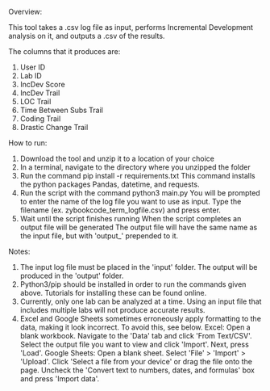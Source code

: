 Overview:

This tool takes a .csv log file as input, performs Incremental Development analysis on it, and outputs a .csv of the results.

The columns that it produces are:
1. User ID
2. Lab ID
3. IncDev Score
4. IncDev Trail
5. LOC Trail
6. Time Between Subs Trail
7. Coding Trail
8. Drastic Change Trail

How to run:

1. Download the tool and unzip it to a location of your choice
2. In a terminal, navigate to the directory where you unzipped the folder
3. Run the command pip install -r requirements.txt
    This command installs the python packages Pandas, datetime, and requests.
4. Run the script with the command python3 main.py
    You will be prompted to enter the name of the log file you want to use as input.
    Type the filename (ex. zybookcode_term_logfile.csv) and press enter.
5. Wait until the script finishes running
    When the script completes an output file will be generated
    The output file will have the same name as the input file, but with 'output_' prepended to it.

Notes:

1. The input log file must be placed in the 'input' folder. The output will be produced in the 'output' folder.
2. Python3/pip should be installed in order to run the commands given above. Tutorials for installing these can be found online.
3. Currently, only one lab can be analyzed at a time. Using an input file that includes multiple labs will not produce accurate results.
4. Excel and Google Sheets sometimes erroneously apply formatting to the data, making it look incorrect. To avoid this, see below.
    Excel: Open a blank workbook. Navigate to the 'Data' tab and click 'From Text/CSV'. 
        Select the output file you want to view and click 'Import'. Next, press 'Load'.
    Google Sheets: Open a blank sheet. Select 'File' > 'Import' > 'Upload'.
        Click 'Select a file from your device' or drag the file onto the page. 
        Uncheck the 'Convert text to numbers, dates, and formulas' box and press 'Import data'. 